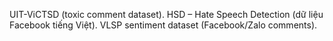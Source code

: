 UIT-ViCTSD (toxic comment dataset).
HSD – Hate Speech Detection (dữ liệu Facebook tiếng Việt).
VLSP sentiment dataset (Facebook/Zalo comments).